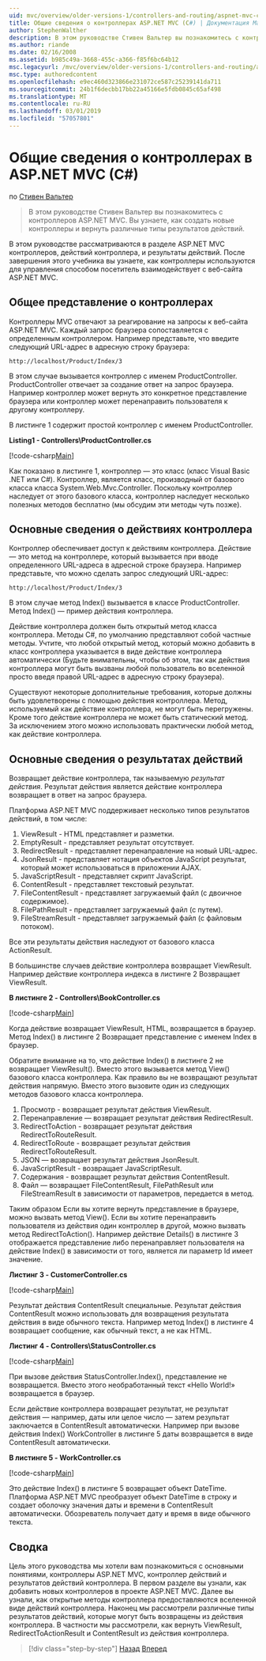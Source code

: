 ```yaml
---
uid: mvc/overview/older-versions-1/controllers-and-routing/aspnet-mvc-controllers-overview-cs
title: Общие сведения о контроллерах ASP.NET MVC (C#) | Документация Майкрософт
author: StephenWalther
description: В этом руководстве Стивен Вальтер вы познакомитесь с контроллеров ASP.NET MVC. Вы узнаете, как создать новые контроллеры и вернуть различные виды res действие...
ms.author: riande
ms.date: 02/16/2008
ms.assetid: b985c49a-3668-455c-a366-f85f6bc64b12
msc.legacyurl: /mvc/overview/older-versions-1/controllers-and-routing/aspnet-mvc-controllers-overview-cs
msc.type: authoredcontent
ms.openlocfilehash: e9ec460d323866e231072ce587c25239141da711
ms.sourcegitcommit: 24b1f6decbb17bb22a45166e5fdb0845c65af498
ms.translationtype: MT
ms.contentlocale: ru-RU
ms.lasthandoff: 03/01/2019
ms.locfileid: "57057801"
---
```

<a name="aspnet-mvc-controller-overview-c"></a>Общие сведения о контроллерах в ASP.NET MVC (C#)
====================
по [Стивен Вальтер](https://github.com/StephenWalther)

> В этом руководстве Стивен Вальтер вы познакомитесь с контроллеров ASP.NET MVC. Вы узнаете, как создать новые контроллеры и вернуть различные типы результатов действий.


В этом руководстве рассматриваются в разделе ASP.NET MVC контроллеров, действий контроллера, и результаты действий. После завершения этого учебника вы узнаете, как контроллеры используются для управления способом посетитель взаимодействует с веб-сайта ASP.NET MVC.

## <a name="understanding-controllers"></a>Общее представление о контроллерах

Контроллеры MVC отвечают за реагирование на запросы к веб-сайта ASP.NET MVC. Каждый запрос браузера сопоставляется с определенным контроллером. Например представьте, что введите следующий URL-адрес в адресную строку браузера:

`http://localhost/Product/Index/3`

В этом случае вызывается контроллер с именем ProductController. ProductController отвечает за создание ответ на запрос браузера. Например контроллер может вернуть это конкретное представление браузера или контроллер может перенаправить пользователя к другому контроллеру.

В листинге 1 содержит простой контроллер с именем ProductController.

**Listing1 - Controllers\ProductController.cs**

[!code-csharp[Main](aspnet-mvc-controllers-overview-cs/samples/sample1.cs)]

Как показано в листинге 1, контроллер — это класс (класс Visual Basic .NET или C#). Контроллер, является класс, производный от базового класса класса System.Web.Mvc.Controller. Поскольку контроллер наследует от этого базового класса, контроллер наследует несколько полезных методов бесплатно (мы обсудим эти методы чуть позже).

## <a name="understanding-controller-actions"></a>Основные сведения о действиях контроллера

Контроллер обеспечивает доступ к действиям контроллера. Действие — это метод на контроллере, который вызывается при вводе определенного URL-адреса в адресной строке браузера. Например представьте, что можно сделать запрос следующий URL-адрес:

`http://localhost/Product/Index/3`

В этом случае метод Index() вызывается в классе ProductController. Метод Index() — пример действия контроллера.

Действие контроллера должен быть открытый метод класса контроллера. Методы C#, по умолчанию представляют собой частные методы. Учтите, что любой открытый метод, который можно добавить в класс контроллера указывается в виде действие контроллера автоматически (Будьте внимательны, чтобы об этом, так как действия контроллера могут быть вызваны любой пользователь во вселенной просто введя правой URL-адрес в адресную строку браузера).

Существуют некоторые дополнительные требования, которые должны быть удовлетворены с помощью действия контроллера. Метод, используемый как действие контроллера, не могут быть перегружены. Кроме того действие контроллера не может быть статический метод. За исключением этого можно использовать практически любой метод, как действие контроллера.

## <a name="understanding-action-results"></a>Основные сведения о результатах действий

Возвращает действие контроллера, так называемую *результат действия*. Результат действия является действие контроллера возвращает в ответ на запрос браузера.

Платформа ASP.NET MVC поддерживает несколько типов результатов действий, в том числе:

1. ViewResult - HTML представляет и разметки.
2. EmptyResult - представляет результат отсутствует.
3. RedirectResult - представляет перенаправление на новый URL-адрес.
4. JsonResult - представляет нотация объектов JavaScript результат, который может использоваться в приложении AJAX.
5. JavaScriptResult - представляет скрипт JavaScript.
6. ContentResult - представляет текстовый результат.
7. FileContentResult - представляет загружаемый файл (с двоичное содержимое).
8. FilePathResult - представляет загружаемый файл (с путем).
9. FileStreamResult - представляет загружаемый файл (с файловым потоком).

Все эти результаты действия наследуют от базового класса ActionResult.

В большинстве случаев действие контроллера возвращает ViewResult. Например действие контроллера индекса в листинге 2 Возвращает ViewResult.

**В листинге 2 - Controllers\BookController.cs**

[!code-csharp[Main](aspnet-mvc-controllers-overview-cs/samples/sample2.cs)]

Когда действие возвращает ViewResult, HTML, возвращается в браузер. Метод Index() в листинге 2 Возвращает представление с именем Index в браузер.

Обратите внимание на то, что действие Index() в листинге 2 не возвращает ViewResult(). Вместо этого вызывается метод View() базового класса контроллера. Как правило вы не возвращают результат действия напрямую. Вместо этого вызовите один из следующих методов базового класса контроллера.

1. Просмотр - возвращает результат действия ViewResult.
2. Перенаправление — возвращает результат действия RedirectResult.
3. RedirectToAction - возвращает результат действия RedirectToRouteResult.
4. RedirectToRoute - возвращает результат действия RedirectToRouteResult.
5. JSON — возвращает результат действия JsonResult.
6. JavaScriptResult - возвращает JavaScriptResult.
7. Содержания - возвращает результат действия ContentResult.
8. Файл — возвращает FileContentResult, FilePathResult или FileStreamResult в зависимости от параметров, передается в метод.

Таким образом Если вы хотите вернуть представление в браузере, можно вызвать метод View(). Если вы хотите перенаправить пользователя из действия один контроллер в другой, можно вызвать метод RedirectToAction(). Например действие Details() в листинге 3 отображается представление либо перенаправляет пользователя на действие Index() в зависимости от того, является ли параметр Id имеет значение.

**Листинг 3 - CustomerController.cs**

[!code-csharp[Main](aspnet-mvc-controllers-overview-cs/samples/sample3.cs)]

Результат действия ContentResult специальные. Результат действия ContentResult можно использовать для возвращения результата действия в виде обычного текста. Например метод Index() в листинге 4 возвращает сообщение, как обычный текст, а не как HTML.

**Листинг 4 - Controllers\StatusController.cs**

[!code-csharp[Main](aspnet-mvc-controllers-overview-cs/samples/sample4.cs)]

При вызове действия StatusController.Index(), представление не возвращается. Вместо этого необработанный текст «Hello World!» возвращается в браузер.

Если действие контроллера возвращает результат, не результат действия — например, даты или целое число — затем результат заключается в ContentResult автоматически. Например при вызове действия Index() WorkController в листинге 5 даты возвращается в виде ContentResult автоматически.

**В листинге 5 - WorkController.cs**

[!code-csharp[Main](aspnet-mvc-controllers-overview-cs/samples/sample5.cs)]

Это действие Index() в листинге 5 возвращает объект DateTime. Платформа ASP.NET MVC преобразует объект DateTime в строку и создает оболочку значения даты и времени в ContentResult автоматически. Обозреватель получает дату и время в виде обычного текста.

## <a name="summary"></a>Сводка

Цель этого руководства мы хотели вам познакомиться с основными понятиями, контроллеры ASP.NET MVC, контроллер действий и результатов действий контроллера. В первом разделе вы узнали, как добавить новых контроллеров в проекте ASP.NET MVC. Далее вы узнали, как открытые методы контроллера предоставляются вселенной виде действий контроллера. Наконец мы рассмотрели различные типы результатов действий, которые могут быть возвращены из действия контроллера. В частности мы рассмотрели, как вернуть ViewResult, RedirectToActionResult и ContentResult из действия контроллера.

> [!div class="step-by-step"]
> [Назад](creating-an-action-vb.md)
> [Вперед](creating-custom-routes-cs.md)
